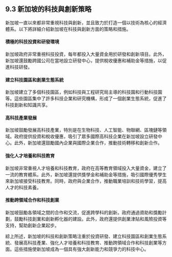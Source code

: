 ## 9.3 新加坡的科技與創新策略

新加坡一直以來都非常重視科技與創新，並且致力於打造一個以技術為核心的經濟體系。以下將詳細介紹新加坡在科技與創新方面的策略和措施。

#### 積極的科技投資和研發環境
新加坡政府非常重視科技投資，每年都投入大量資金用於研發和創新項目。此外，新加坡還鼓勵跨國公司在當地設立研發中心，提供稅收優惠和補助金等措施，以促進科技研發。

#### 建立科技園區和創業生態系統
新加坡建立了多個科技園區，例如科技與工程研究局主導的科技園和行動科技園等。這些園區集中了許多科技企業和研究機構，形成了一個創業生態系統，促進了科技創新和知識共享。

#### 高科技產業發展
新加坡鼓勵發展高科技產業，特別是在生物科技、人工智能、物聯網、區塊鏈等領域。政府提供投資和稅收優惠，吸引了眾多國際高科技企業在新加坡設立研發中心。此外，新加坡還鼓勵國內企業與國際企業合作，推動技術轉移和創新合作。

#### 強化人才培養和科技教育
新加坡非常重視人才培養和科技教育，政府在高等教育領域投入大量資金，建立了一流的教育體系。此外，新加坡還提供獎學金和補助金等措施，吸引國際優秀學生來新加坡接受科技教育。同時，政府與企業合作，推動職業培訓和技術學習，提高人才的科技素養。

#### 推動跨領域合作和科技創業
新加坡鼓勵各領域之間的合作和交流，促進跨學科的創新。政府通過資助和獎勵計劃，鼓勵科技創業和創新孵化器的建設。此外，政府還提供創業津貼和風險投資等支持，幫助創新企業起步。

綜上所述，新加坡的科技和創新策略注重於投資研發、建立科技園區和創業生態系統、發展高科技產業、強化人才培養和科技教育、推動跨領域合作和科技創業等方面。這些措施使新加坡成為一個具有強大創新能力和競爭力的科技中心。